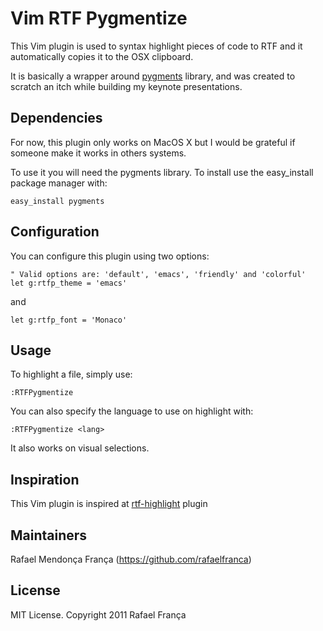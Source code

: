 # Vim RTF Pygmentize

This Vim plugin is used to syntax highlight pieces of code to RTF and it automatically copies it to
the OSX clipboard.

It is basically a wrapper around [pygments](http://pygments.org/) library, and was created to
scratch an itch while building my keynote presentations.

## Dependencies

For now, this plugin only works on MacOS X but I would be grateful if someone make it works in
others systems.

To use it you will need the pygments library. To install use the easy_install package manager with:

```
easy_install pygments
```

## Configuration

You can configure this plugin using two options:

```vim
" Valid options are: 'default', 'emacs', 'friendly' and 'colorful'
let g:rtfp_theme = 'emacs'
```

and

```vim
let g:rtfp_font = 'Monaco'
```

## Usage

To highlight a file, simply use:

```vim
:RTFPygmentize
```

You can also specify the language to use on highlight with:

```vim
:RTFPygmentize <lang>
```

It also works on visual selections.

## Inspiration

This Vim plugin is inspired at [rtf-highlight](https://github.com/dharanasoft/rtf-highlight) plugin

## Maintainers

Rafael Mendonça França (https://github.com/rafaelfranca)

## License

MIT License. Copyright 2011 Rafael França
